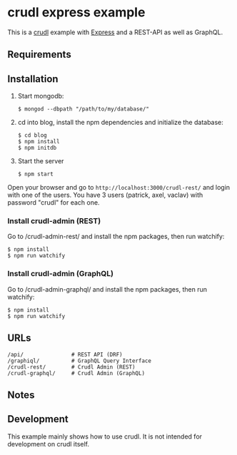 # crudl express example
This is a [crudl](http://crudl.io/) example with [Express](https://www.djangoproject.com/) and a REST-API as well as GraphQL.

## Requirements

## Installation
1. Start mongodb:

    ```
    $ mongod --dbpath "/path/to/my/database/"
    ```

2. cd into blog, install the npm dependencies and initialize the database:

    ```
    $ cd blog
    $ npm install
    $ npm initdb
    ```

3. Start the server

    ```
    $ npm start
    ```

Open your browser and go to ``http://localhost:3000/crudl-rest/`` and login with one of the users.
You have 3 users (patrick, axel, vaclav) with password "crudl" for each one.

### Install crudl-admin (REST)
Go to /crudl-admin-rest/ and install the npm packages, then run watchify:
```
$ npm install
$ npm run watchify
```

### Install crudl-admin (GraphQL)
Go to /crudl-admin-graphql/ and install the npm packages, then run watchify:
```
$ npm install
$ npm run watchify
```

## URLs
```
/api/               # REST API (DRF)
/graphiql/          # GraphQL Query Interface
/crudl-rest/        # Crudl Admin (REST)
/crudl-graphql/     # Crudl Admin (GraphQL)
```

## Notes

## Development
This example mainly shows how to use crudl. It is not intended for development on crudl itself.
